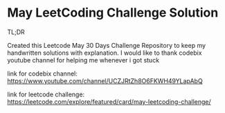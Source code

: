# May LeetCoding Challenge Solution

TL;DR

Created this Leetcode May 30 Days Challenge Repository to keep my handwritten solutions with explanation. I would like to thank codebix youtube channel for helping me whenever i got stuck 

link for codebix channel: https://www.youtube.com/channel/UCZJRtZh8O6FKWH49YLapAbQ

link for leetcode challenge: https://leetcode.com/explore/featured/card/may-leetcoding-challenge/
